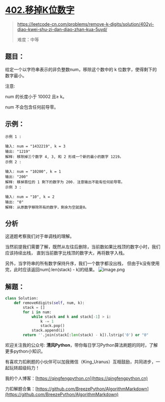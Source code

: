# [402.移掉K位数字](https://leetcode-cn.com/problems/remove-k-digits/solution/402yi-diao-kwei-shu-zi-dan-diao-zhan-kua-5uyd/)
> https://leetcode-cn.com/problems/remove-k-digits/solution/402yi-diao-kwei-shu-zi-dan-diao-zhan-kua-5uyd/
> 
> 难度：中等

## 题目：

给定一个以字符串表示的非负整数num，移除这个数中的 k 位数字，使得剩下的数字最小。

注意:

num 的长度小于 10002 且≥ k。

num 不会包含任何前导零。


## 示例：

```
示例 1 :

输入: num = "1432219", k = 3
输出: "1219"
解释: 移除掉三个数字 4, 3, 和 2 形成一个新的最小的数字 1219。
示例 2 :

输入: num = "10200", k = 1
输出: "200"
解释: 移掉首位的 1 剩下的数字为 200. 注意输出不能有任何前导零。
示例 3 :

输入: num = "10", k = 2
输出: "0"
解释: 从原数字移除所有的数字，剩余为空就是0。
```

## 分析

这道题考察我们对于单调栈的理解。

当然前提我们需要了解，既然从左往后删除，当前数如果比栈顶的数字小时，我们应该持续出栈，
直到当前数字比栈顶的数字大，再将数字入栈。

另外，当字符串的所有数字保持升序，我们一个数字都没出栈，
但由于k没有使用完，此时应该返回num[:len(stack) - k]的结果。
![image.png](https://pic.leetcode-cn.com/1626697768-FcdRjG-image.png)

## 解题：

```python
class Solution:
    def removeKdigits(self, num, k):
        stack = []
        for i in num:
            while stack and k and stack[-1] > i:
                k -= 1
                stack.pop()
            stack.append(i)
        return ''.join(stack[:len(stack) - k]).lstrip('0') or "0"
```

欢迎关注我的公众号: **清风Python**，带你每日学习Python算法刷题的同时，了解更多python小知识。

有喜欢力扣刷题的小伙伴可以加我微信（King_Uranus）互相鼓励，共同进步，一起玩转超级码力！

我的个人博客：[https://qingfengpython.cn](https://qingfengpython.cn)

力扣解题合集：[https://github.com/BreezePython/AlgorithmMarkdown](https://github.com/BreezePython/AlgorithmMarkdown)